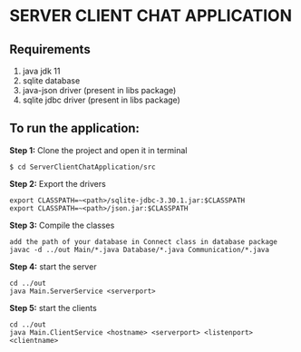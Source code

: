 # SERVER CLIENT CHAT APPLICATION

## Requirements
  1. java jdk 11
  2. sqlite database
  3. java-json driver (present in libs package)
  4. sqlite jdbc driver (present in libs package)

## To run the application:  
**Step 1:** Clone the project and open it in terminal  
```
$ cd ServerClientChatApplication/src

```
**Step 2:**   Export the drivers
```
export CLASSPATH=~<path>/sqlite-jdbc-3.30.1.jar:$CLASSPATH
export CLASSPATH=~<path>/json.jar:$CLASSPATH
```
**Step 3:** Compile the classes  
```
add the path of your database in Connect class in database package
javac -d ../out Main/*.java Database/*.java Communication/*.java
```
**Step 4:** start the server  
```
cd ../out 
java Main.ServerService <serverport>
```
**Step 5:** start the clients  
```
cd ../out 
java Main.ClientService <hostname> <serverport> <listenport> <clientname>
```
